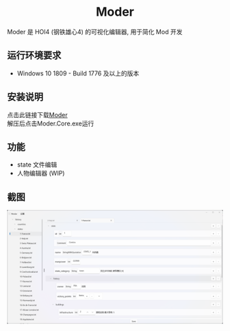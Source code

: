 <h1 align="center">
    Moder
</h1>

Moder 是 HOI4 (钢铁雄心4) 的可视化编辑器, 用于简化 Mod 开发

## 运行环境要求

- Windows 10 1809 - Build 1776 及以上的版本

## 安装说明

点击此链接下载[Moder](https://github.com/textGamex/Moder/releases)  
解压后点击Moder.Core.exe运行

## 功能

- state 文件编辑
- 人物编辑器 (WIP)

## 截图

![screenshot1](../Images/screenshot1.png)
